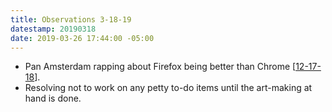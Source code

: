 ```yaml
---
title: Observations 3-18-19
datestamp: 20190318
date: 2019-03-26 17:44:00 -05:00
---
```


- Pan Amsterdam rapping about Firefox being better than Chrome [[12-17-18](https://spencertweedy.com/observations/121718.html)].
- Resolving not to work on any petty to-do items until the art-making at hand is done.
